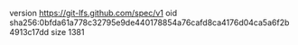 version https://git-lfs.github.com/spec/v1
oid sha256:0bfda61a778c32795e9de440178854a76cafd8ca4176d04ca5a6f2b4913c17dd
size 1381
